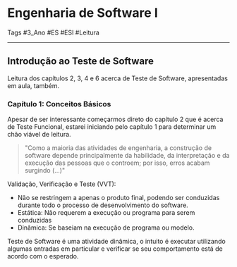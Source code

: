 # Engenharia de Software I

Tags #3_Ano #ES #ESI #Leitura

---

## Introdução ao Teste de Software

Leitura dos capítulos 2, 3, 4 e 6 acerca de Teste de Software, apresentadas em aula, também.

### Capítulo 1: Conceitos Básicos

Apesar de ser interessante começarmos direto do capítulo 2 que é acerca de Teste Funcional, estarei iniciando pelo capítulo 1 para determinar um chão viável de leitura.

> "Como a maioria das atividades de engenharia, a construção de software depende principalmente da habilidade, da interpretação e da execução das pessoas que o controem; por isso, erros acabam surgindo (...)"

Validação, Verificação e Teste (VVT):
- Não se restringem a apenas o produto final, podendo ser conduzidas durante todo o processo de desenvolvimento do software.
- Estática: Não requerem a execução ou programa para serem conduzidas
- Dinâmica: Se baseiam na execução de programa ou modelo.

Teste de Software é uma atividade dinâmica, o intuito é executar utilizando algumas entradas em particular e verificar se seu comportamento está de acordo com o esperado.

